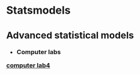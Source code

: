 # Statsmodels  
<B><H3>		
<h2>Advanced statistical models</h2>
<ul class="a">		
<li>Computer labs</li>
</ul></B>

[computer lab4](https://github.com/NicJC/Statsmodels/blob/main/Computer%20Laboratory%204.R)



